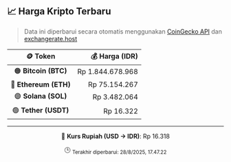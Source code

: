 

<!-- HARGA_KRIPTO -->
## 📈 Harga Kripto Terbaru

> Data ini diperbarui secara otomatis menggunakan [CoinGecko API](https://www.coingecko.com/) dan [exchangerate.host](https://exchangerate.host/)

<div align="center">

| 🪙 Token | 💰 Harga (IDR) |
|:------:|---------------:|
| 🟠 **Bitcoin (BTC)**   | Rp 1.844.678.968 |
| 🔵 **Ethereum (ETH)**  | Rp 75.154.267 |
| 🟣 **Solana (SOL)**    | Rp 3.482.064 |
| 🟢 **Tether (USDT)**   | Rp 16.322 |

---

💱 **Kurs Rupiah (USD → IDR)**: Rp 16.318

🕒 <sub>Terakhir diperbarui: 28/8/2025, 17.47.22</sub>

</div>
<!-- /HARGA_KRIPTO -->